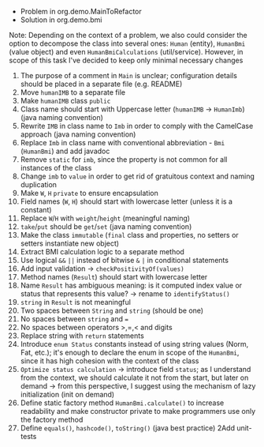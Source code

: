 * Problem in org.demo.MainToRefactor
* Solution in org.demo.bmi


Note: Depending on the context of a problem, we also could consider the option to decompose the class into several ones:
`Human` (entity), `HumanBmi` (value object) and even `HumanBmiCalculations` (util/service). 
However, in scope of this task I've decided to keep only minimal necessary changes


1. The purpose of a comment in `Main` is unclear; configuration details should be placed in a separate file (e.g. README)
2. Move `humanIMB` to a separate file
3. Make `humanIMB` class `public`
4. Class name should start with Uppercase letter (`humanIMB` -> `HumanImb`) (java naming convention)
5. Rewrite `IMB` in class name to `Imb` in order to comply with the CamelCase approach (java naming convention)
6. Replace `Imb` in class name with conventional abbreviation - `Bmi` (`HumanBmi`) and add javadoc
7. Remove `static` for `imb`, since the property is not common for all instances of the class
8. Change `imb` to `value` in order to get rid of gratuitous context and naming duplication
9. Make `W`, `H` `private` to ensure encapsulation 
10. Field names (`W`, `H`) should start with lowercase letter (unless it is a constant)
11. Replace `W`/`H` with `weight`/`height` (meaningful naming)
12. `take`/`put` should be `get`/`set` (java naming convention)
13. Make the class `immutable` (`final` class and properties, no setters or setters instantiate new object)
14. Extract BMI calculation logic to a separate method
15. Use logical `&&` `||` instead of bitwise `&` `|` in conditional statements
16. Add input validation -> `checkPositivityOf(values)`
17. Method names (`Result`) should start with lowercase letter
18. Name `Result` has ambiguous meaning: is it computed index value or status that represents this value? 
-> rename to `identifyStatus()`
19. `string` in `Result` is not meaningful
20. Two spaces between `String` and `string` (should be one)
21. No spaces between `string` and `=`
22. No spaces between operators >,=,< and digits
23. Replace string with `return` statements
24. Introduce `enum Status` constants instead of using string values (Norm, Fat, etc.);
it's enough to declare the enum in scope of the `HumanBmi`, since it has high cohesion with the context of the class
25. `Optimize status calculation` -> 
introduce field `status`; 
as I understand from the context, we should calculate it not from the start, but later on demand
   -> from this perspective, I suggest using the mechanism of lazy initialization (init on demand)
26. Define static factory method `HumanBmi.calculate()` to increase readability and make constructor private to make programmers use only the factory method
27. Define `equals()`, `hashcode()`, `toString()` (java best practice)
2Add unit-tests